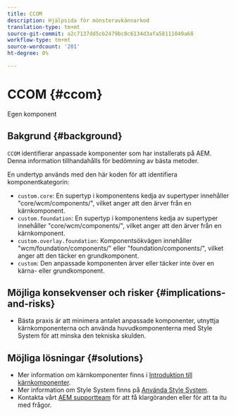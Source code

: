 ```yaml
---
title: CCOM
description: Hjälpsida för mönsteravkännarkod
translation-type: tm+mt
source-git-commit: a2c7137dd5cb2479bc0c6134d3afa58111049a68
workflow-type: tm+mt
source-wordcount: '201'
ht-degree: 0%

---
```



# CCOM {#ccom}

Egen komponent

## Bakgrund {#background}

`CCOM` identifierar anpassade komponenter som har installerats på AEM. Denna information tillhandahålls för bedömning av bästa metoder.

En undertyp används med den här koden för att identifiera komponentkategorin:

* `custom.core`: En supertyp i komponentens kedja av supertyper innehåller &quot;core/wcm/components/&quot;, vilket anger att den ärver från en kärnkomponent.
* `custom.foundation`: En supertyp i komponentens kedja av supertyper innehåller &quot;core/wcm/components/&quot;, vilket anger att den ärver från en kärnkomponent.
* `custom.overlay.foundation`: Komponentsökvägen innehåller &quot;wcm/foundation/components/&quot; eller &quot;foundation/components/&quot;, vilket anger att den täcker en grundkomponent.
* `custom`: Den anpassade komponenten ärver eller täcker inte över en kärna- eller grundkomponent.

## Möjliga konsekvenser och risker {#implications-and-risks}

* Bästa praxis är att minimera antalet anpassade komponenter, utnyttja kärnkomponenterna och använda huvudkomponenterna med Style System för att minska den tekniska skulden.

## Möjliga lösningar {#solutions}

* Mer information om kärnkomponenter finns i [Introduktion till kärnkomponenter](https://experienceleague.adobe.com/docs/experience-manager-core-components/using/introduction.html).
* Mer information om Style System finns på [Använda Style System](https://experienceleague.adobe.com/docs/experience-manager-learn/sites/page-authoring/style-system-feature-video-use.html?lang=en#page-authoring).
* Kontakta vårt [AEM supportteam](https://helpx.adobe.com/enterprise/using/support-for-experience-cloud.html) för att få klargöranden eller för att ta itu med frågor.
